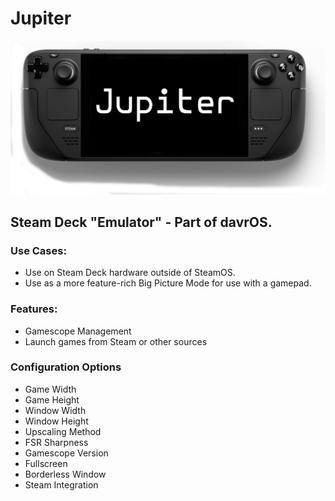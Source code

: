 # Jupiter
![Jupiter](images/branding/jupiter.png)
## Steam Deck "Emulator" - Part of davrOS.

### Use Cases:
- Use on Steam Deck hardware outside of SteamOS.
- Use as a more feature-rich Big Picture Mode for use with a gamepad.

### Features:
- Gamescope Management
- Launch games from Steam or other sources

### Configuration Options
- Game Width
- Game Height
- Window Width
- Window Height
- Upscaling Method
- FSR Sharpness
- Gamescope Version
- Fullscreen
- Borderless Window
- Steam Integration
